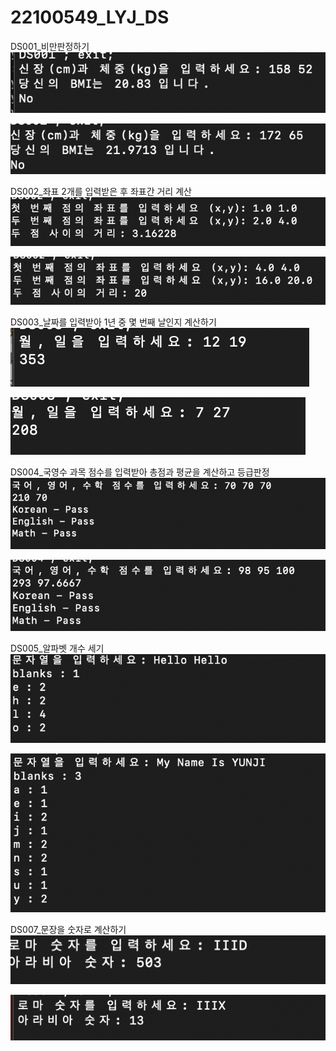 # 22100549_LYJ_DS

DS001_비만판정하기
<img src="https://github.com/yunji-1ee/22100549_LYJ_DS/blob/main/result/DS001(1).png?raw=true">

<img src="https://github.com/yunji-1ee/22100549_LYJ_DS/blob/main/result/DS001(2).png?raw=true">


DS002_좌표 2개를 입력받은 후 좌표간 거리 계산
<img src="https://github.com/yunji-1ee/22100549_LYJ_DS/blob/main/result/DS002(1).png?raw=true">

<img src="https://github.com/yunji-1ee/22100549_LYJ_DS/blob/main/result/DS002(2).png?raw=true">

DS003_날짜를 입력받아 1년 중 몇 번째 날인지 계산하기
<img src="https://github.com/yunji-1ee/22100549_LYJ_DS/blob/main/result/DS003(1).png?raw=true">

<img src="https://github.com/yunji-1ee/22100549_LYJ_DS/blob/main/result/DS003(2).png?raw=true">

DS004_국영수 과목 점수를 입력받아 총점과 평균을 계산하고 등급판정
<img src="https://github.com/yunji-1ee/22100549_LYJ_DS/blob/main/result/DS004(1).png?raw=true">

<img src="https://github.com/yunji-1ee/22100549_LYJ_DS/blob/main/result/DS004(2).png?raw=true">

DS005_알파벳 개수 세기
<img src="https://github.com/yunji-1ee/22100549_LYJ_DS/blob/main/result/DS005(1).png?raw=true">

<img src="https://github.com/yunji-1ee/22100549_LYJ_DS/blob/main/result/DS005(2).png?raw=true">

DS007_문장을 숫자로 계산하기
<img src="https://github.com/yunji-1ee/22100549_LYJ_DS/blob/main/result/DS007(1).png?raw=true">

<img src="https://github.com/yunji-1ee/22100549_LYJ_DS/blob/main/result/DS007(2).png?raw=true">
